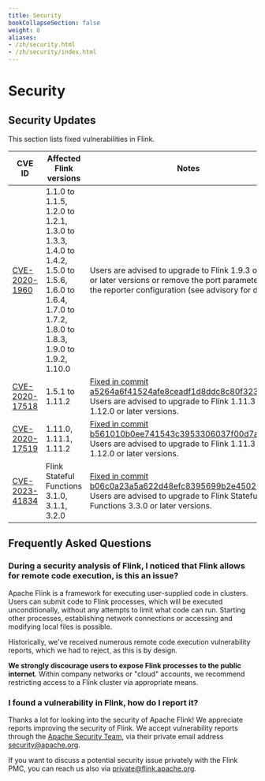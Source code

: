 ```yaml
---
title: Security
bookCollapseSection: false
weight: 8
aliases:
- /zh/security.html
- /zh/security/index.html
---
```

<!--
Licensed to the Apache Software Foundation (ASF) under one
or more contributor license agreements.  See the NOTICE file
distributed with this work for additional information
regarding copyright ownership.  The ASF licenses this file
to you under the Apache License, Version 2.0 (the
"License"); you may not use this file except in compliance
with the License.  You may obtain a copy of the License at

  http://www.apache.org/licenses/LICENSE-2.0

Unless required by applicable law or agreed to in writing,
software distributed under the License is distributed on an
"AS IS" BASIS, WITHOUT WARRANTIES OR CONDITIONS OF ANY
KIND, either express or implied.  See the License for the
specific language governing permissions and limitations
under the License.
-->

# Security

## Security Updates

This section lists fixed vulnerabilities in Flink.

<table class="table">
	<thead>
		<tr>
			<th style="width: 20%">CVE ID</th>
			<th style="width: 30%">Affected Flink versions</th>
			<th style="width: 50%">Notes</th>
		</tr>
	</thead>
	<tr>
		<td>
			<a href="https://cve.mitre.org/cgi-bin/cvename.cgi?name=CVE-2020-1960">CVE-2020-1960</a>
		</td>
		<td>
			1.1.0 to 1.1.5, 1.2.0 to 1.2.1, 1.3.0 to 1.3.3, 1.4.0 to 1.4.2, 1.5.0 to 1.5.6, 1.6.0 to 1.6.4, 1.7.0 to 1.7.2, 1.8.0 to 1.8.3, 1.9.0 to 1.9.2, 1.10.0
		</td>
		<td>
			Users are advised to upgrade to Flink 1.9.3 or 1.10.1 or later versions or remove the port parameter from the reporter configuration (see advisory for details).
		</td>
	</tr>
	<tr>
		<td>
			<a href="https://cve.mitre.org/cgi-bin/cvename.cgi?name=CVE-2020-17518">CVE-2020-17518</a>
		</td>
		<td>
			1.5.1 to 1.11.2
		</td>
		<td>
			<a href="https://github.com/apache/flink/commit/a5264a6f41524afe8ceadf1d8ddc8c80f323ebc4">Fixed in commit a5264a6f41524afe8ceadf1d8ddc8c80f323ebc4</a> <br>
			Users are advised to upgrade to Flink 1.11.3 or 1.12.0 or later versions.
		</td>
	</tr>
	<tr>
		<td>
			<a href="https://cve.mitre.org/cgi-bin/cvename.cgi?name=CVE-2020-17519">CVE-2020-17519</a>
		</td>
		<td>
			1.11.0, 1.11.1, 1.11.2
		</td>
		<td>
			<a href="https://github.com/apache/flink/commit/b561010b0ee741543c3953306037f00d7a9f0801">Fixed in commit b561010b0ee741543c3953306037f00d7a9f0801</a> <br>
			Users are advised to upgrade to Flink 1.11.3 or 1.12.0 or later versions.
		</td>
	</tr>
	<tr>
		<td>
			<a href="https://cve.mitre.org/cgi-bin/cvename.cgi?name=CVE-2023-41834">CVE-2023-41834</a>
		</td>
		<td>
			Flink Stateful Functions 3.1.0, 3.1.1, 3.2.0
		</td>
		<td>
			<a href="https://github.com/apache/flink-statefun/commit/b06c0a23a5a622d48efc8395699b2e4502bd92be">Fixed in commit b06c0a23a5a622d48efc8395699b2e4502bd92be</a> <br>
			Users are advised to upgrade to Flink Stateful Functions 3.3.0 or later versions.
		</td>
	</tr>
</table>


## Frequently Asked Questions

### During a security analysis of Flink, I noticed that Flink allows for remote code execution, is this an issue?

Apache Flink is a framework for executing user-supplied code in clusters. Users can submit code to Flink processes, which will be executed unconditionally, without any attempts to limit what code can run. Starting other processes, establishing network connections or accessing and modifying local files is possible.

Historically, we've received numerous remote code execution vulnerability reports, which we had to reject, as this is by design.

**We strongly discourage users to expose Flink processes to the public internet**. Within company networks or "cloud" accounts, we recommend restricting access to a Flink cluster via appropriate means.


### I found a vulnerability in Flink, how do I report it?

Thanks a lot for looking into the security of Apache Flink! We appreciate reports improving the security of Flink. We accept vulnerability reports through the [Apache Security Team](http://www.apache.org/security/), via their private email address [security@apache.org](mailto:security@apache.org).

If you want to discuss a potential security issue privately with the Flink PMC, you can reach us also via [private@flink.apache.org](mailto:private@flink.apache.org).
